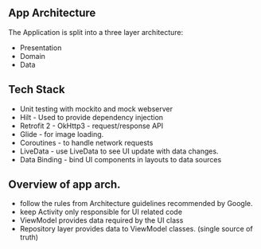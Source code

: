 
## App Architecture

The Application is split into a three layer architecture:
- Presentation
- Domain
- Data

## Tech Stack

- Unit testing with mockito and mock webserver
- Hilt - Used to provide dependency injection
- Retrofit 2 - OkHttp3 - request/response API
- Glide - for image loading.
- Coroutines - to handle network requests
- LiveData - use LiveData to see UI update with data changes.
- Data Binding - bind UI components in layouts to data sources

## Overview of app arch.

- follow the rules from Architecture guidelines recommended by Google.
- keep Activity only responsible for UI related code
- ViewModel provides data required by the UI class
- Repository layer provides data to ViewModel classes. (single source of truth)